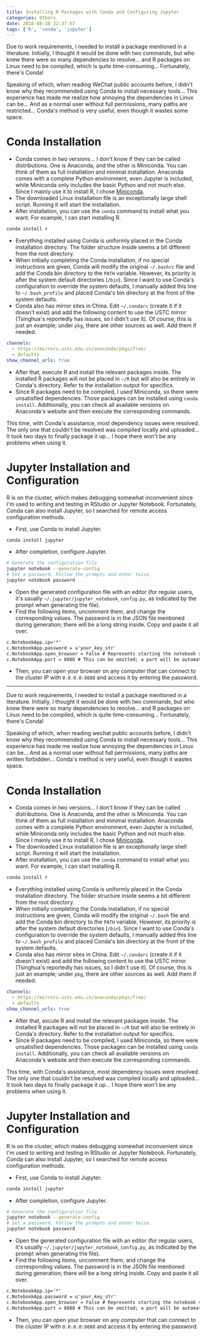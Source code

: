 ```yaml
---
title: Installing R Packages with Conda and Configuring Jupyter
categories: Others
date: 2018-08-28 22:37:57
tags: ['R', 'conda', 'jupyter']
---
```


Due to work requirements, I needed to install a package mentioned in a literature. Initially, I thought it would be done with two commands, but who knew there were so many dependencies to resolve... and R packages on Linux need to be compiled, which is quite time-consuming... Fortunately, there's Conda!

<!-- more -->

Speaking of which, when reading WeChat public accounts before, I didn't know why they recommended using Conda to install necessary tools... This experience has made me realize how annoying the dependencies in Linux can be... And as a normal user without full permissions, many paths are restricted... Conda's method is very useful, even though it wastes some space.

# Conda Installation

- Conda comes in two versions... I don't know if they can be called distributions. One is Anaconda, and the other is Miniconda. You can think of them as full installation and minimal installation. Anaconda comes with a complete Python environment, even Jupyter is included, while Miniconda only includes the basic Python and not much else. Since I mainly use it to install R, I chose [Miniconda](https://conda.io/miniconda.html).
- The downloaded Linux installation file is an exceptionally large shell script. Running it will start the installation.
- After installation, you can use the `conda` command to install what you want. For example, I can start installing R.

```bash
conda install r
```

- Everything installed using Conda is uniformly placed in the Conda installation directory. The folder structure inside seems a bit different from the root directory.
- When initially completing the Conda installation, if no special instructions are given, Conda will modify the original `~/.bashrc` file and add the Conda bin directory to the `PATH` variable. However, its priority is after the system default directories (`/bin`). Since I want to use Conda's configuration to override the system defaults, I manually added this line to `~/.bash_profile` and placed Conda's bin directory at the front of the system defaults.
- Conda also has mirror sites in China. Edit `~/.condarc` (create it if it doesn't exist) and add the following content to use the USTC mirror (Tsinghua's reportedly has issues, so I didn't use it). Of course, this is just an example; under `pkg`, there are other sources as well. Add them if needed.

```yaml
channels:
  - https://mirrors.ustc.edu.cn/anaconda/pkgs/free/
  - defaults
show_channel_urls: true
```

- After that, execute R and install the relevant packages inside. The installed R packages will not be placed in `~/R` but will also be entirely in Conda's directory. Refer to the installation output for specifics.
- Since R packages need to be compiled, I used Miniconda, so there were unsatisfied dependencies. Those packages can be installed using `conda install`. Additionally, you can check all available versions on Anaconda's website and then execute the corresponding commands.

This time, with Conda's assistance, most dependency issues were resolved. The only one that couldn't be resolved was compiled locally and uploaded... It took two days to finally package it up... I hope there won't be any problems when using it.

# Jupyter Installation and Configuration

R is on the cluster, which makes debugging somewhat inconvenient since I'm used to writing and testing in RStudio or Jupyter Notebook. Fortunately, Conda can also install Jupyter, so I searched for remote access configuration methods.

- First, use Conda to install Jupyter.

```sh
conda install jupyter
```

- After completion, configure Jupyter.

```sh
# Generate the configuration file
jupyter notebook --generate-config
# Set a password. Follow the prompts and enter twice.
jupyter notebook password
```

- Open the generated configuration file with an editor (for regular users, it's usually `~/.jupyter/jupyter_notebook_config.py`, as indicated by the prompt when generating the file).
- Find the following items, uncomment them, and change the corresponding values. The password is in the JSON file mentioned during generation; there will be a long string inside. Copy and paste it all over.

```txt
c.NotebookApp.ip='*'
c.NotebookApp.password = u'your_key_str'
c.NotebookApp.open_browser = False # Represents starting the notebook service without opening the browser and accessing it.
c.NotebookApp.port = 8888 # This can be omitted; a port will be automatically assigned.
```

- Then, you can open your browser on any computer that can connect to the cluster IP with `0.0.0.0:8888` and access it by entering the password.
---

Due to work requirements, I needed to install a package mentioned in a literature. Initially, I thought it would be done with two commands, but who knew there were so many dependencies to resolve... and R packages on Linux need to be compiled, which is quite time-consuming... Fortunately, there's Conda!

<!-- more -->

Speaking of which, when reading wechat public accounts before, I didn't know why they recommended using Conda to install necessary tools... This experience has made me realize how annoying the dependencies in Linux can be... And as a normal user without full permissions, many paths are written forbidden... Conda's method is very useful, even though it wastes space.

# Conda Installation

- Conda comes in two versions... I don't know if they can be called distributions. One is Anaconda, and the other is Miniconda. You can think of them as full installation and minimal installation. Anaconda comes with a complete Python environment, even Jupyter is included, while Miniconda only includes the basic Python and not much else. Since I mainly use it to install R, I chose [Miniconda](https://conda.io/miniconda.html).
- The downloaded Linux installation file is an exceptionally large shell script. Running it will start the installation.
- After installation, you can use the `conda` command to install what you want. For example, I can start installing R.

```bash
conda install r
```

- Everything installed using Conda is uniformly placed in the Conda installation directory. The folder structure inside seems a bit different from the root directory.
- When initially completing the Conda installation, if no special instructions are given, Conda will modify the original `~/.bash` file and add the Conda bin directory to the `PATH` variable. However, its priority is after the system default directories (`/bin`). Since I want to use Conda's configuration to override the system defaults, I manually added this line to `~/.bash_profile` and placed Conda's bin directory at the front of the system defaults.
- Conda also has mirror sites in China. Edit `~/.condarc` (create it if it doesn't exist) and add the following content to use the USTC mirror (Tsinghua's reportedly has issues, so I didn't use it). Of course, this is just an example; under `pkg`, there are other sources as well. Add them if needed.

```yaml
channels:
  - https://mirrors.ustc.edu.cn/anaconda/pkgs/free/
  - defaults
show_channel_urls: true
```

- After that, excute R and install the relevant packages inside. The installed R packages will not be placed in `~/R` but will also be entirely in Conda's directory. Refer to the installation output for specifics.
- Since R packages need to be compiled, I used Miniconda, so there were unsatisfied dependencies. Those packages can be installed using `conda install`. Additionally, you can check all available versions on Anaconda's website and then execute the corresponding commands.

This time, with Conda's assistance, most dependency issues were resolved. The only one that couldn't be resolved was compiled locally and uploaded... It took two days to finally package it up... I hope there won't be any problems when using it.

# Jupyter Installation and Configuration

R is on the cluster, which makes debugging somewhat inconvenient since I'm used to writing and testing in RStudio or Jupyter Notebook. Fortunately, Conda can also install Jupyter, so I searched for remote access configuration methods.

- First, use Conda to install Jupyter.

```sh
conda install jupyter
```

- After completion, configure Jupyter.

```sh
# Generate the configuration file
jupyter notebook --generate-config
# Set a password. Follow the prompts and enter twice.
jupyter notebook password
```

- Open the generated configuration file with an editor (for regular users, it's usually `~/.jupyter/jupyter_notebook_config.py`, as indicated by the prompt when generating the file).
- Find the following items, uncomment them, and change the corresponding values. The password is in the JSON file mentioned during generation; there will be a long string inside. Copy and paste it all over.

```txt
c.NotebookApp.ip='*'
c.NotebookApp.password = u'your_key_str'
c.NotebookApp.open_browser = False # Represents starting the notebook service without opening the browser and accessing it.
c.NotebookApp.port = 8888 # This can be omitted; a port will be automatically assigned.
```

- Then, you can open your browser on any computer that can connect to the cluster IP with `0.0.0.0:8888` and access it by entering the password.
